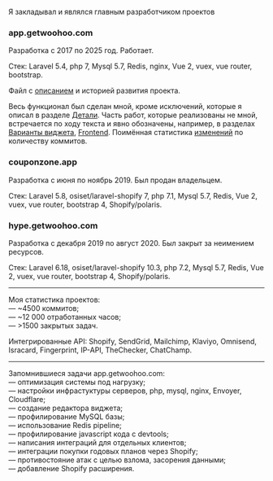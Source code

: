 
Я закладывал и являлся главным разработчиком проектов

### app.getwoohoo.com

Разработка с 2017 по 2025 год. Работает.

Стек: Laravel 5.4, php 7, Mysql 5.7, Redis, nginx, Vue 2, vuex, vue router, bootstrap.  

Файл с [описанием][app.getwoohoo.com] и историей развития проекта.

Весь функционал был сделан мной, кроме исключений, которые я описал
в разделе [Детали][Детали]. Часть работ, которые реализованы не мной,
встречается по ходу текста и явно обозначены, например, в разделах [Варианты виджета][Варианты виджета],
[Frontend][Frontend]. Поимённая статистика [изменений][Список разработчиков] по 
количеству коммитов.

### couponzone.app
Разработка с июня по ноябрь 2019. Был продан владельцем.  

Стек: Laravel 5.8, osiset/laravel-shopify 7, php 7.1, Mysql 5.7, Redis, Vue 2, vuex, vue router, bootstrap 4, Shopify/polaris.

### hype.getwoohoo.com
Разработка с декабря 2019 по август 2020. Был закрыт за неимением ресурсов.

Стек: Laravel 6.18, osiset/laravel-shopify 10.3, php 7.2, Mysql 5.7, Redis, Vue 2, vuex, vue router, bootstrap 4, Shopify/polaris.

<hr />

Моя статистика проектов:<br />
&mdash; ~4500 коммитов;<br />
&mdash; ~12 000 отработанных часов;<br />
&mdash; >1500 закрытых задач.<br />

Интегрированные API:
Shopify, SendGrid, Mailchimp, Klaviyo, Omnisend, Isracard, Fingerprint, IP-API, TheChecker, ChatChamp.

<hr />

Запомнившиеся задачи app.getwoohoo.com:  
    &mdash; оптимизация системы под нагрузку; <br />
    &mdash; настройки инфрастуктуры серверов, php, mysql, nginx, Envoyer, Cloudflare; <br />
    &mdash; создание редактора виджета; <br />
    &mdash; профилирование MySQL базы; <br />
    &mdash; использование Redis pipeline; <br />
    &mdash; профилирование javascript кода с devtools; <br />
    &mdash; написания интеграций для отдельных клиентов; <br />
    &mdash; интеграции покупки годовых планов через Shopify; <br />
    &mdash; противостояние атак с целью взлома, засорения данными; <br />
    &mdash; добавление Shopify расширения. <br />


[app.getwoohoo.com]: https://github.com/nonick891/nonick891/tree/main/app.getwoohoo.com
[Детали]: https://github.com/nonick891/nonick891/tree/main/app.getwoohoo.com#детали
[Варианты виджета]: https://github.com/nonick891/nonick891/tree/main/app.getwoohoo.com#варианты-виджета
[Frontend]: https://github.com/nonick891/nonick891/tree/main/app.getwoohoo.com#frontend
[Список разработчиков]: https://github.com/nonick891/nonick891/tree/main/app.getwoohoo.com#список-разработчиков